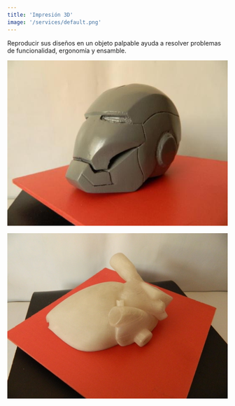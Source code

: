 ```yaml
---
title: 'Impresión 3D'
image: '/services/default.png'
---
```


Reproducir sus diseños en un objeto palpable ayuda a resolver problemas de funcionalidad, ergonomía y ensamble. 

![image](/images/services/ironman.jpg)


![image](/images/services/corazon.jpg)